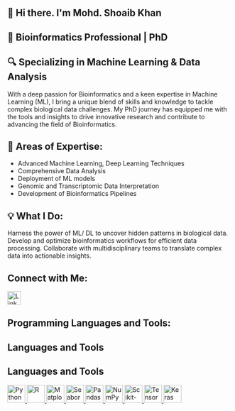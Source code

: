 ##  👋 Hi there. I'm Mohd. Shoaib Khan

## 🚀 Bioinformatics Professional | PhD

## 🔍 Specializing in Machine Learning & Data Analysis

With a deep passion for Bioinformatics and a keen expertise in Machine Learning (ML), I bring a unique blend of skills and knowledge to tackle complex biological data challenges. My PhD journey has equipped me with the tools and insights to drive innovative research and contribute to advancing the field of Bioinformatics.

## 🌟 Areas of Expertise:

* Advanced Machine Learning, Deep Learning Techniques
* Comprehensive Data Analysis
* Deployment of ML models 
* Genomic and Transcriptomic Data Interpretation
* Development of Bioinformatics Pipelines
  
## 💡 What I Do:

Harness the power of ML/ DL to uncover hidden patterns in biological data.
Develop and optimize bioinformatics workflows for efficient data processing.
Collaborate with multidisciplinary teams to translate complex data into actionable insights.

## Connect with Me:
<a href="https://www.linkedin.com/in/shoaib-khan-imt" target="_blank">
    <img src="https://cdn.jsdelivr.net/npm/simple-icons@v3/icons/linkedin.svg" alt="LinkedIn" style="width:30px;"/>
</a>


## Programming Languages and Tools:

## Languages and Tools

## Languages and Tools

<p align="left">
    <a href="https://www.python.org" target="_blank">
        <img src="https://www.python.org/static/community_logos/python-logo.png" alt="Python" width="40" height="40"/>
    </a>
    <a href="https://www.r-project.org" target="_blank">
        <img src="https://www.r-project.org/logo/Rlogo.png" alt="R" width="40" height="40"/>
    </a>
    <a href="https://matplotlib.org/" target="_blank">
        <img src="https://upload.wikimedia.org/wikipedia/commons/0/01/Created_with_Matplotlib-logo.svg" alt="Matplotlib" width="40" height="40"/>
    </a>
    <a href="https://seaborn.pydata.org/" target="_blank">
        <img src="https://seaborn.pydata.org/_images/logo-tall-lightbg.svg" alt="Seaborn" width="40" height="40"/>
    </a>
    <a href="https://pandas.pydata.org/" target="_blank">
        <img src="https://upload.wikimedia.org/wikipedia/commons/e/ed/Pandas_logo.svg" alt="Pandas" width="40" height="40"/>
    </a>
    <a href="https://numpy.org/" target="_blank">
        <img src="https://numpy.org/images/logo.svg" alt="NumPy" width="40" height="40"/>
    </a>
    <a href="https://scikit-learn.org/" target="_blank">
        <img src="https://scikit-learn.org/stable/_static/scikit-learn-logo-small.png" alt="Scikit-learn" width="40" height="40"/>
    </a>
    <a href="https://www.tensorflow.org/" target="_blank">
        <img src="https://www.tensorflow.org/images/tf_logo_social.png" alt="TensorFlow" width="40" height="40"/>
    </a>
    <a href="https://keras.io/" target="_blank">
        <img src="https://upload.wikimedia.org/wikipedia/commons/a/ae/Keras_logo.svg" alt="Keras" width="40" height="40"/>
    </a>
</p>


